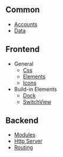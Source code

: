 ## Common

* [Accounts](../cookbook/common/Accounts.md)
* [Data](../cookbook/common/Data.md)

## Frontend

* General
    * [Css](../cookbook/frontend/Css.md)
    * [Elements](../cookbook/frontend/Elements.md)
    * [Icons](../cookbook/frontend/Icons.md)
* Build-in Elements
    * [Dock](../cookbook/frontend/Css.md)
    * [SwitchView](../cookbook/frontend/SwitchViews.md)

## Backend

* [Modules](../cookbook/backend/Modules.md)
* [Http Server](../cookbook/backend/HttpServer.md)
* [Routing](../cookbook/backend/Routing.md)
